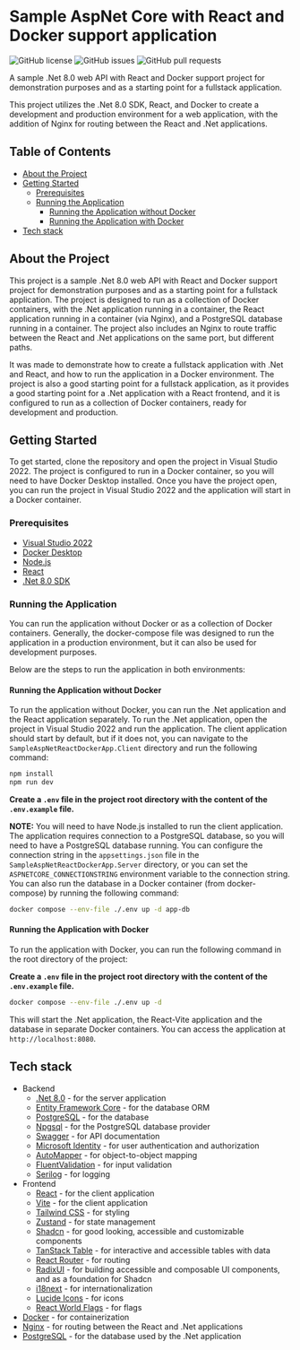 # Sample AspNet Core with React and Docker support application
    
![GitHub license](https://img.shields.io/github/license/SirCypkowskyy/SampleAspNetReactDockerApp)
![GitHub issues](https://img.shields.io/github/issues/SirCypkowskyy/SampleAspNetReactDockerApp)
![GitHub pull requests](https://img.shields.io/github/issues-pr/SirCypkowskyy/SampleAspNetReactDockerApp)

A sample .Net 8.0 web API with React and Docker support project for demonstration purposes and as a starting point for a fullstack application. 

This project utilizes the .Net 8.0 SDK, React, and Docker to create a development and production environment for a web application, with the addition of Nginx for routing between the React and .Net applications.

## Table of Contents

- [About the Project](#about-the-project)
- [Getting Started](#getting-started)
  - [Prerequisites](#prerequisites)
  - [Running the Application](#running-the-application)
    - [Running the Application without Docker](#running-the-application-without-docker)
    - [Running the Application with Docker](#running-the-application-with-docker)
- [Tech stack](#tech-stack)

## About the Project

This project is a sample .Net 8.0 web API with React and Docker support project for demonstration purposes and as a starting point for a fullstack application. The project is designed to run as a collection of Docker containers, with the .Net application running in a container, the React application running in a container (via Nginx), and a PostgreSQL database running in a container. The project also includes an Nginx to route traffic between the React and .Net applications on the same port, but different paths.

It was made to demonstrate how to create a fullstack application with .Net and React, and how to run the application in a Docker environment. The project is also a good starting point for a fullstack application, as it provides a good starting point for a .Net application with a React frontend, and it is configured to run as a collection of Docker containers, ready for development and production.

## Getting Started

To get started, clone the repository and open the project in Visual Studio 2022. The project is configured to run in a Docker container, so you will need to have Docker Desktop installed. Once you have the project open, you can run the project in Visual Studio 2022 and the application will start in a Docker container.

### Prerequisites

- [Visual Studio 2022](https://visualstudio.microsoft.com/vs/)
- [Docker Desktop](https://www.docker.com/products/docker-desktop)
- [Node.js](https://nodejs.org/en/)
- [React](https://reactjs.org/)
- [.Net 8.0 SDK](https://dotnet.microsoft.com/download/dotnet/8.0)

### Running the Application

You can run the application without Docker or as a collection of Docker containers. Generally, the docker-compose file was designed to run the application in a production environment, but it can also be used for development purposes.

Below are the steps to run the application in both environments:

#### Running the Application without Docker

To run the application without Docker, you can run the .Net application and the React application separately. To run the .Net application, open the project in Visual Studio 2022 and run the application. The client application should start by default, but if it does not, you can navigate to the `SampleAspNetReactDockerApp.Client` directory and run the following command:

```bash
npm install
npm run dev
```

**Create a `.env` file in the project root directory with the content of the `.env.example` file.**

**NOTE:** You will need to have Node.js installed to run the client application. The application requires connection to a PostgreSQL database, so you will need to have a PostgreSQL database running. You can configure the connection string in the `appsettings.json` file in the `SampleAspNetReactDockerApp.Server` directory, or you can set the `ASPNETCORE_CONNECTIONSTRING` environment variable to the connection string. You can also run the database in a Docker container (from docker-compose) by running the following command:

```bash
docker compose --env-file ./.env up -d app-db
```

#### Running the Application with Docker

To run the application with Docker, you can run the following command in the root directory of the project:

**Create a `.env` file in the project root directory with the content of the `.env.example` file.**

```bash
docker compose --env-file ./.env up -d
```

This will start the .Net application, the React-Vite application and the database in separate Docker containers. You can access the application at `http://localhost:8080`.

## Tech stack

- Backend
  - [.Net 8.0](https://dotnet.microsoft.com/download/dotnet/8.0) - for the server application
  - [Entity Framework Core](https://docs.microsoft.com/en-us/ef/core/) - for the database ORM
  - [PostgreSQL](https://www.postgresql.org/) - for the database
  - [Npgsql](https://www.npgsql.org/) - for the PostgreSQL database provider
  - [Swagger](https://swagger.io/) - for API documentation
  - [Microsoft Identity](https://docs.microsoft.com/en-us/aspnet/core/security/authentication/identity) - for user authentication and authorization
  - [AutoMapper](https://automapper.org/) - for object-to-object mapping
  - [FluentValidation](https://fluentvalidation.net/) - for input validation
  - [Serilog](https://serilog.net/) - for logging
- Frontend
  - [React](https://reactjs.org/) - for the client application
  - [Vite](https://vitejs.dev/) - for the client application
  - [Tailwind CSS](https://tailwindcss.com/) - for styling
  - [Zustand](https://github.com/pmndrs/zustand) - for state management
  - [Shadcn](https://shadcn.com/) - for good looking, accessible and customizable components
  - [TanStack Table](https://tanstack.com/table/latest) - for interactive and accessible tables with data
  - [React Router](https://reactrouter.com/) - for routing
  - [RadixUI](https://radix-ui.com/) - for building accessible and composable UI components, and as a foundation for Shadcn
  - [i18next](https://www.i18next.com/) - for internationalization
  - [Lucide Icons](https://lucide.netlify.app/) - for icons
  - [React World Flags](https://www.npmjs.com/package/react-world-flags) - for flags
- [Docker](https://www.docker.com/) - for containerization
- [Nginx](https://www.nginx.com/) - for routing between the React and .Net applications
- [PostgreSQL](https://www.postgresql.org/) - for the database used by the .Net application
